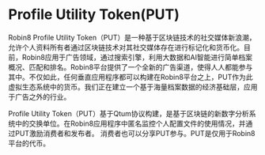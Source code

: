 # Profile Utility Token(PUT)

Robin8 Profile Utility Token（PUT）是一种基于区块链技术的社交媒体新浪潮，允许个人资料所有者通过区块链技术对其社交媒体存在进行标记化和货币化。目前，Robin8应用于广告领域，通过搜索引擎，利用大数据和AI智能进行简单档案概况、匹配和排名。Robin8平台提供了一个全新的广告渠道，使得人人都能参与其中。不仅如此，任何垂直应用程序都可以构建在Robin8平台之上，PUT作为此虚拟生态系统中的货币。我们正在建立一个基于海量档案数据的经济基础层，应用于广告之外的行业。

Profile Utility Token（PUT）基于Qtum协议构建，是基于区块链的新数字分析系统中的交换单位。在Robin8应用程序中匿名监控个人配置文件的使用情况，并通过PUT激励消费者和发布者。 消费者也可以分享PUT参与。PUT是仅用于Robin8平台的代币。

